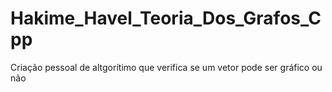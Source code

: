 # Hakime_Havel_Teoria_Dos_Grafos_Cpp
 Criação pessoal de altgorítimo que verifica se um vetor pode ser gráfico ou não
